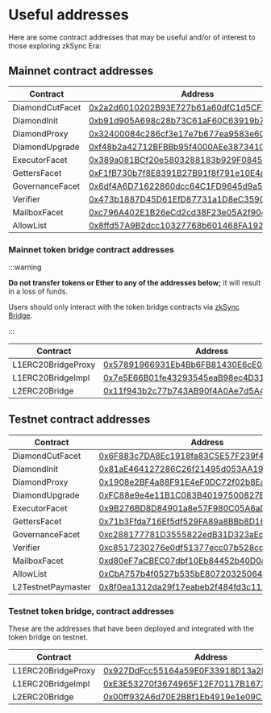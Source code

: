 # Useful addresses

Here are some contract addresses that may be useful and/or of interest to those exploring zkSync Era:

## Mainnet contract addresses

| Contract        | Address                                                                                                                    |
| --------------- | -------------------------------------------------------------------------------------------------------------------------- |
| DiamondCutFacet | [0x2a2d6010202B93E727b61a60dfC1d5CF2707c1CE](https://etherscan.io/address/0x2a2d6010202B93E727b61a60dfC1d5CF2707c1CE#code) |
| DiamondInit     | [0xb91d905A698c28b73C61aF60C63919b754FCF4DE](https://etherscan.io/address/0xb91d905A698c28b73C61aF60C63919b754FCF4DE#code) |
| DiamondProxy    | [0x32400084c286cf3e17e7b677ea9583e60a000324](https://etherscan.io/address/0x32400084c286cf3e17e7b677ea9583e60a000324#code) |
| DiamondUpgrade  | [0xf48b2a42712BFBBb95f4000AEe3873410DC0546F](https://etherscan.io/address/0xf48b2a42712BFBBb95f4000AEe3873410DC0546F#code) |
| ExecutorFacet   | [0x389a081BCf20e5803288183b929F08458F1d863D](https://etherscan.io/address/0x389a081BCf20e5803288183b929F08458F1d863D#code) |
| GettersFacet    | [0xF1fB730b7f8E8391B27B91f8f791e10E4a53CEcc](https://etherscan.io/address/0xF1fB730b7f8E8391B27B91f8f791e10E4a53CEcc#code) |
| GovernanceFacet | [0x6df4A6D71622860dcc64C1FD9645d9a5BE96f088](https://etherscan.io/address/0x6df4A6D71622860dcc64C1FD9645d9a5BE96f088#code) |
| Verifier        | [0x473b1887D45D61EfD87731a1D8eC3590b93c565d](https://etherscan.io/address/0x473b1887D45D61EfD87731a1D8eC3590b93c565d#code) |
| MailboxFacet    | [0xc796A402E1B26eCd2cd38F23e05A2f904504ec89](https://etherscan.io/address/0xc796A402E1B26eCd2cd38F23e05A2f904504ec89#code) |
| AllowList       | [0x8ffd57A9B2dcc10327768b601468FA192adC5C86](https://etherscan.io/address/0x8ffd57A9B2dcc10327768b601468FA192adC5C86#code) |

### Mainnet token bridge contract addresses

:::warning

**Do not transfer tokens or Ether to any of the addresses below;** it will result in a loss of funds.

Users should only interact with the token bridge contracts via [zkSync Bridge](https://bridge.zksync.io/).

:::

| Contract           | Address                                                                                                                     |
| ------------------ | --------------------------------------------------------------------------------------------------------------------------- |
| L1ERC20BridgeProxy | [0x57891966931Eb4Bb6FB81430E6cE0A03AAbDe063](https://etherscan.io/address/0x57891966931Eb4Bb6FB81430E6cE0A03AAbDe063#code)  |
| L1ERC20BridgeImpl  | [0x7e5E66B01fe43293545eaB98ec4D31784A5Efa84](https://etherscan.io/address/0x7e5E66B01fe43293545eaB98ec4D31784A5Efa84#code)  |
| L2ERC20Bridge      | [0x11f943b2c77b743AB90f4A0Ae7d5A4e7FCA3E102](https://explorer.zksync.io/address/0x11f943b2c77b743AB90f4A0Ae7d5A4e7FCA3E102) |

## Testnet contract addresses

| Contract           | Address                                                                                                                                     |
| ------------------ | ------------------------------------------------------------------------------------------------------------------------------------------- |
| DiamondCutFacet    | [0x6F883c7DA8Ec1918fa83C5E57F239f47f03b135d](https://goerli.etherscan.io/address/0x6F883c7DA8Ec1918fa83C5E57F239f47f03b135d#code)           |
| DiamondInit        | [0x81aE464127286C26f21495d053AA19Eec708055F](https://goerli.etherscan.io/address/0x81aE464127286C26f21495d053AA19Eec708055F#code)           |
| DiamondProxy       | [0x1908e2BF4a88F91E4eF0DC72f02b8Ea36BEa2319](https://goerli.etherscan.io/address/0x1908e2BF4a88F91E4eF0DC72f02b8Ea36BEa2319#code)           |
| DiamondUpgrade     | [0xFC88e9e4e11B1C083B40197500827E1894d55a83](https://goerli.etherscan.io/address/0xFC88e9e4e11B1C083B40197500827E1894d55a83#code)           |
| ExecutorFacet      | [0x9B276BD8D84901a8e57F980C05A6aD7Fee5c241d](https://goerli.etherscan.io/address/0x9B276BD8D84901a8e57F980C05A6aD7Fee5c241d#code)           |
| GettersFacet       | [0x71b3Ffda716Ef5df529FA89a8BBb8D16676fD47f](https://goerli.etherscan.io/address/0x71b3Ffda716Ef5df529FA89a8BBb8D16676fD47f#code)           |
| GovernanceFacet    | [0xc288177781D3555822edB31D323aEcB6cFD849c7](https://goerli.etherscan.io/address/0xc288177781D3555822edB31D323aEcB6cFD849c7#code)           |
| Verifier           | [0xc8517230276e0df51377ecc07b528cd3ee083132](https://goerli.etherscan.io/address/0xc8517230276e0df51377ecc07b528cd3ee083132#code)           |
| MailboxFacet       | [0xd80eF7aCBEC07dbf10Eb84452b40D0a8882ADfB5](https://goerli.etherscan.io/address/0xd80eF7aCBEC07dbf10Eb84452b40D0a8882ADfB5#code)           |
| AllowList          | [0xCbA757b4f0527b535bE80720325064058FC4A306](https://goerli.etherscan.io/address/0xCbA757b4f0527b535bE80720325064058FC4A306#code)           |
| L2TestnetPaymaster | [0x8f0ea1312da29f17eabeb2f484fd3c112cccdd63](https://goerli.explorer.zksync.io/address/0x8f0ea1312da29f17eabeb2f484fd3c112cccdd63#contract) |

### Testnet token bridge, contract addresses

These are the addresses that have been deployed and integrated with the token bridge on testnet.

| Contract           | Address                                                                                                                            |
| ------------------ | ---------------------------------------------------------------------------------------------------------------------------------- |
| L1ERC20BridgeProxy | [0x927DdFcc55164a59E0F33918D13a2D559bC10ce7](https://goerli.etherscan.io/address/0x927DdFcc55164a59E0F33918D13a2D559bC10ce7#code)  |
| L1ERC20BridgeImpl  | [0xE3E53270f3674965F12F70117B16736232604e12](https://goerli.etherscan.io/address/0xE3E53270f3674965F12F70117B16736232604e12#code)  |
| L2ERC20Bridge      | [0x00ff932A6d70E2B8f1Eb4919e1e09C1923E7e57b](https://goerli.explorer.zksync.io/address/0x00ff932A6d70E2B8f1Eb4919e1e09C1923E7e57b) |
